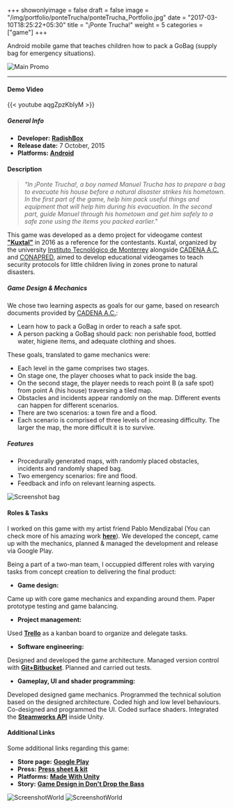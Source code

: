 +++
showonlyimage = false
draft = false
image = "/img/portfolio/ponteTrucha/ponteTrucha_Portfolio.jpg"
date = "2017-03-10T18:25:22+05:30"
title = "¡Ponte Trucha!"
weight = 5
categories = ["game"]
+++

Android mobile game that teaches children how to pack a GoBag (supply bag for emergency situations).

<!--more-->

![Main Promo][1]

***

#### Demo Video

{{< youtube aqgZpzKbIyM >}}

##### General Info

* **Developer:** 
**[RadishBox](http://www.radishbox.com/)**
* **Release date:**
7 October, 2015
* **Platforms:**
**[Android](https://play.google.com/store/apps/details?id=com.RadishBox.PonteTrucha)**

#### Description

> *"In ¡Ponte Trucha!, a boy named Manuel Trucha has to prepare a bag to evacuate his house before a natural disaster strikes his hometown. In the first part of the game, help him pack useful things and equipment that will help him during his evacuation. In the second part, guide Manuel through his hometown and get him safely to a safe zone using the items you packed earlier."*

This game was developed as a demo project for videogame contest **["Kuxtal"](http://kuxtalvideojuegos.weebly.com/)** in 2016 as a reference for the contestants. Kuxtal, organized by the university [Instituto Tecnológico de Monterrey](https://tec.mx/) alongside [CADENA A.C.](https://cadena.ngo/) and [CONAPRED](http://www.conapred.org.mx), aimed to develop educational videogames to teach security protocols for little children living in zones prone to natural disasters.

##### Game Design & Mechanics

We chose two learning aspects as goals for our game, based on research documents provided by [CADENA A.C.](https://cadena.ngo/):
* Learn how to pack a GoBag in order to reach a safe spot.
* A person packing a GoBag should pack: non perishable food, bottled water, higiene items, and adequate clothing and shoes.

These goals, translated to game mechanics were:

* Each level in the game comprises two stages. 
* On stage one, the player chooses what to pack inside the bag.
* On the second stage, the player needs to reach point B (a safe spot) from point A (his house) traversing a tiled map.
* Obstacles and incidents appear randomly on the map. Different events can happen for different scenarios.
* There are two scenarios: a town fire and a flood.
* Each scenario is comprised of three levels of increasing difficulty. The larger the map, the more difficult it is to survive.


##### Features

* Procedurally generated maps, with randomly placed obstacles, incidents and randomly shaped bag.
* Two emergency scenarios: fire and flood.
* Feedback and info on relevant learning aspects.

![Screenshot bag][2]

#### Roles & Tasks

I worked on this game with my artist friend Pablo Mendizabal (You can check more of his amazing work **[here](https://pablom2.artstation.com/)**). We developed the concept, came up with the mechanics, planned & managed the development and release via Google Play. 

Being a part of a two-man team, I occuppied different roles with varying tasks from concept creation to delivering the final product:

* **Game design:** 

Came up with core game mechanics and expanding around them. Paper prototype testing and game balancing.

* **Project management:**

Used **[Trello](https://trello.com/)** as a kanban board to organize and delegate tasks.

* **Software engineering:**

Designed and developed the game architecture. Managed version control with **[Git+Bitbucket](https://bitbucket.org/)**. Planned and carried out tests.  

* **Gameplay, UI and shader programming:**

Developed designed game mechanics. Programmed the technical solution based on the designed architecture. Coded high and low level behaviours. Co-designed and programmed the UI. Coded surface shaders. Integrated the **[Steamworks API](https://partner.steamgames.com/)** inside Unity.
	
#### Additional Links

Some additional links regarding this game:

* **Store page:**
**[Google Play](https://play.google.com/store/apps/details?id=com.RadishBox.PonteTrucha)**
* **Press:** 
**[Press sheet & kit](http://radishbox.com/press/sheet.php?p=Dont_Drop_the_Bass)**
* **Platforms:**
**[Made With Unity](https://madewith.unity.com/en/games/dont-drop-the-bass)** 
* **Story:**
**[Game Design in Don't Drop the Bass](https://madewith.unity.com/en/stories/game-design-in-dont-drop-the-bass)** 


![ScreenshotWorld][3]
![ScreenshotWorld][4]

[1]: /img/portfolio/ponteTrucha/FeaturedImg.jpg#center-resize "Promo for the game"
[2]: /img/portfolio/ponteTrucha/ScreenshotBag.jpg#center-resize "GoBag"
[3]: /img/portfolio/ponteTrucha/ScreenshotWorld.jpg#center-resize "ScreenshotWorld"
[4]: /img/portfolio/ponteTrucha/ScreenshotDeath.jpg#center-resize "ScreenshotDeath"

